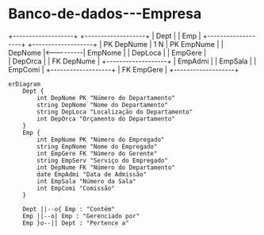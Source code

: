 # Banco-de-dados---Empresa


+-------------------+          +-------------------+
|       Dept        |          |        Emp         |
+-------------------+          +-------------------+
| PK DepNume        | 1       N | PK EmpNume        |
| DepNome           |<---------| EmpNome           |
| DepLoca           |          | EmpGere           |  
| DepOrca           |          | FK DepNume        |
+-------------------+          | EmpAdmi           |
                               | EmpSala           |
                               | EmpComi           |
                               +-------------------+
                               | FK EmpGere        |
                               +-------------------+

```mermaid
erDiagram
    Dept {
        int DepNume PK "Número do Departamento"
        string DepNome "Nome do Departamento"
        string DepLoca "Localização do Departamento"
        int DepOrca "Orçamento do Departamento"
    }
    Emp {
        int EmpNume PK "Número do Empregado"
        string EmpNome "Nome do Empregado"
        int EmpGere FK "Número do Gerente"
        string EmpServ "Serviço do Empregado"
        int DepNume FK "Número do Departamento"
        date EmpAdmi "Data de Admissão"
        int EmpSala "Número da Sala"
        int EmpComi "Comissão"
    }

    Dept ||--o{ Emp : "Contém"
    Emp ||--o| Emp : "Gerenciado por"
    Emp }o--|| Dept : "Pertence a"
